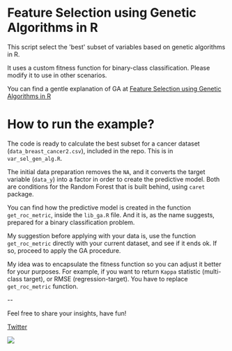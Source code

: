 # Feature Selection using Genetic Algorithms in R

This script select the 'best' subset of variables based on genetic algorithms in R. 

It uses a custom fitness function for binary-class classification. Please modify it to use in other scenarios.

You can find a gentle explanation of GA at [Feature Selection using Genetic Algorithms in R](https://blog.datascienceheroes.com/feature-selection-using-genetic-algorithms-in-r/)

# How to run the example? 

The code is ready to calculate the best subset for a cancer dataset (`data_breast_cancer2.csv`), included in the repo. This is in `var_sel_gen_alg.R`.

The initial data preparation removes the `NA`, and it converts the target variable (`data_y`) into a factor in order to create the predictive model. Both are conditions for the Random Forest that is built behind, using `caret` package.

You can find how the predictive model is created in the function `get_roc_metric`, inside the `lib_ga.R` file. And it is, as the name suggests, prepared for a binary classification problem.

My suggestion before applying with your data is, use the function `get_roc_metric` directly with your current dataset, and see if it ends ok. If so, proceed to apply the GA procedure.

My idea was to encapsulate the fitness function so you can adjust it better for your purposes. For example, if you want to return `Kappa` statistic (multi-class target), or RMSE (regression-target). You have to replace `get_roc_metric` function.

--

Feel free to share your insights, have fun!

[Twitter](https://twitter.com/pabloc_ds)

![](https://blog.datascienceheroes.com/content/images/2019/01/evolutionary_algortihm.gif)
